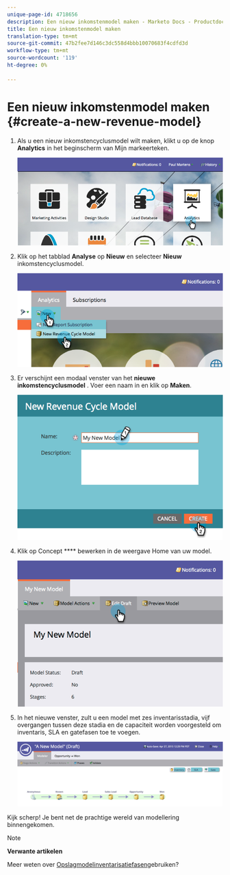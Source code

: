 ```yaml
---
unique-page-id: 4718656
description: Een nieuw inkomstenmodel maken - Marketo Docs - Productdocumentatie
title: Een nieuw inkomstenmodel maken
translation-type: tm+mt
source-git-commit: 47b2fee7d146c3dc558d4bbb10070683f4cdfd3d
workflow-type: tm+mt
source-wordcount: '119'
ht-degree: 0%

---
```



# Een nieuw inkomstenmodel maken {#create-a-new-revenue-model}

1. Als u een nieuw inkomstencyclusmodel wilt maken, klikt u op de knop **Analytics** in het beginscherm van Mijn markeerteken.

   ![](assets/image2015-4-27-11-3a54-3a41.png)

1. Klik op het tabblad **Analyse** op **Nieuw** en selecteer **Nieuw** inkomstencyclusmodel.

   ![](assets/image2015-4-27-11-3a55-3a51.png)

1. Er verschijnt een modaal venster van het **nieuwe inkomstencyclusmodel** . Voer een naam in en klik op **Maken**.

   ![](assets/image2015-4-27-11-3a57-3a59.png)

1. Klik op Concept **** bewerken in de weergave Home van uw model.

   ![](assets/image2015-4-27-12-3a10-3a49.png)

1. In het nieuwe venster, zult u een model met zes inventarisstadia, vijf overgangen tussen deze stadia en de capaciteit worden voorgesteld om inventaris, SLA en gatefasen toe te voegen.

   ![](assets/image2015-4-27-12-3a31-3a1.png)

Kijk scherp! Je bent net de prachtige wereld van modellering binnengekomen.

>[!NOTE]
>
>**Verwante artikelen**
>
>Meer weten over [Opslagmodelinventarisatiefasen](using-revenue-model-inventory-stages.md)gebruiken?

